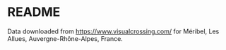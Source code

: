 # README

Data downloaded from https://www.visualcrossing.com/ for Méribel, Les Allues, Auvergne-Rhône-Alpes, France.